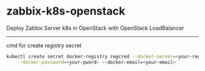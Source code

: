 # zabbix-k8s-openstack
Deploy Zabbix Server k8s in OpenStack with OpenStack LoadBalancer

-----
cmd for create registry secret
```bash
kubectl create secret docker-registry regcred --docker-server=<your-registry-server> --docker-username=<your-name> \
    --docker-password=<your-pword> --docker-email=<your-email>
```
